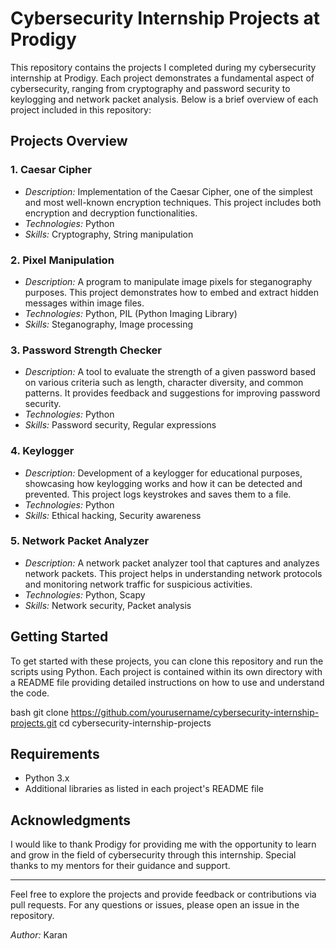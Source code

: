 # Cybersecurity Internship Projects at Prodigy

This repository contains the projects I completed during my cybersecurity internship at Prodigy. Each project demonstrates a fundamental aspect of cybersecurity, ranging from cryptography and password security to keylogging and network packet analysis. Below is a brief overview of each project included in this repository:

## Projects Overview

### 1. Caesar Cipher
- *Description:* Implementation of the Caesar Cipher, one of the simplest and most well-known encryption techniques. This project includes both encryption and decryption functionalities.
- *Technologies:* Python
- *Skills:* Cryptography, String manipulation

### 2. Pixel Manipulation
- *Description:* A program to manipulate image pixels for steganography purposes. This project demonstrates how to embed and extract hidden messages within image files.
- *Technologies:* Python, PIL (Python Imaging Library)
- *Skills:* Steganography, Image processing

### 3. Password Strength Checker
- *Description:* A tool to evaluate the strength of a given password based on various criteria such as length, character diversity, and common patterns. It provides feedback and suggestions for improving password security.
- *Technologies:* Python
- *Skills:* Password security, Regular expressions

### 4. Keylogger
- *Description:* Development of a keylogger for educational purposes, showcasing how keylogging works and how it can be detected and prevented. This project logs keystrokes and saves them to a file.
- *Technologies:* Python
- *Skills:* Ethical hacking, Security awareness

### 5. Network Packet Analyzer
- *Description:* A network packet analyzer tool that captures and analyzes network packets. This project helps in understanding network protocols and monitoring network traffic for suspicious activities.
- *Technologies:* Python, Scapy
- *Skills:* Network security, Packet analysis

## Getting Started

To get started with these projects, you can clone this repository and run the scripts using Python. Each project is contained within its own directory with a README file providing detailed instructions on how to use and understand the code.

bash
git clone https://github.com/yourusername/cybersecurity-internship-projects.git
cd cybersecurity-internship-projects


## Requirements

- Python 3.x
- Additional libraries as listed in each project's README file


## Acknowledgments

I would like to thank Prodigy for providing me with the opportunity to learn and grow in the field of cybersecurity through this internship. Special thanks to my mentors for their guidance and support.

---

Feel free to explore the projects and provide feedback or contributions via pull requests. For any questions or issues, please open an issue in the repository.

*Author:* Karan
